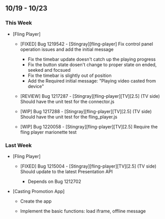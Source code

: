 ## 10/19 - 10/23 ##

### This Week ###
* [Fling Player]

  - [FIXED] Bug 1219542 - [Stingray][fling-player] Fix control panel operation issues and add the initial message
      - Fix the timebar update doesn't catch up the playing progress
      - Fix the button state dosen't change to proper state on ended, seeked and focsued
      - Fix the timebar is slightly out of position
      - Add the Required initial message: "Playing video casted from device"

  - [REVIEW] Bug 1217287 - [Stingray][fling-player][TV][2.5] (TV side) Should have the unit test for the connector.js

  - [WIP] Bug 1217288 - [Stingray][fling-player][TV][2.5] (TV side) Should have the unit test for the fling_player.js

  - [WIP] Bug 1220058 - [Stingray][fling-player][TV][2.5] Require the fling player marionette test

### Last Week ###
* [Fling Player]

  - [FIXED] Bug 1215004 - [Stingray][fling-player][TV][2.5] (TV side) Should update to the latest Presentation API

    - Depends on Bug 1212702

* [Casting Promotion App]

  - Create the app

  - Implement the basic functions: load iframe, offline message